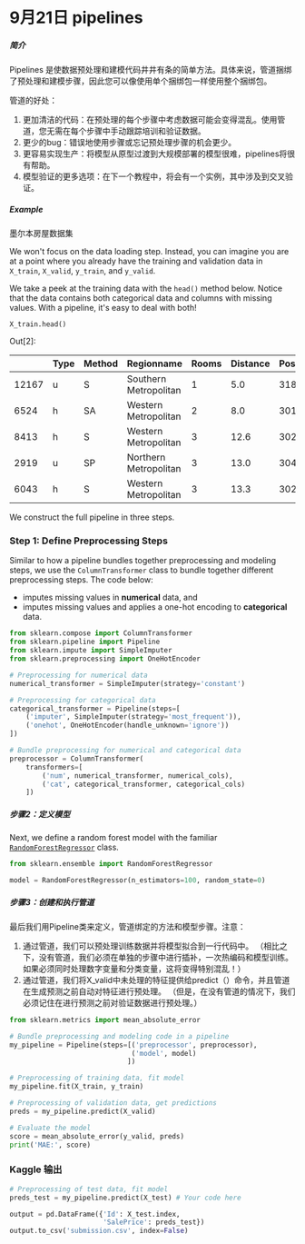 # 9月21日 pipelines

##### 简介

Pipelines  是使数据预处理和建模代码井井有条的简单方法。具体来说，管道捆绑了预处理和建模步骤，因此您可以像使用单个捆绑包一样使用整个捆绑包。

管道的好处：

1. 更加清洁的代码：在预处理的每个步骤中考虑数据可能会变得混乱。使用管道，您无需在每个步骤中手动跟踪培训和验证数据。
2. 更少的bug：错误地使用步骤或忘记预处理步骤的机会更少。
3. 更容易实现生产：将模型从原型过渡到大规模部署的模型很难，pipelines将很有帮助。
4. 模型验证的更多选项：在下一个教程中，将会有一个实例，其中涉及到交叉验证。

##### Example

墨尔本房屋数据集

We won't focus on the data loading step. Instead, you can imagine you are at a point where you already have the training and validation data in `X_train`, `X_valid`, `y_train`, and `y_valid`.

We take a peek at the training data with the `head()` method below. Notice that the data contains both categorical data and columns with missing values. With a pipeline, it's easy to deal with both!

```
X_train.head()
```

Out[2]:

|       | Type | Method | Regionname            | Rooms | Distance | Postcode | Bedroom2 | Bathroom | Car  | Landsize | BuildingArea | YearBuilt | Lattitude | Longtitude | Propertycount |
| :---- | :--- | :----- | :-------------------- | :---- | :------- | :------- | :------- | :------- | :--- | :------- | :----------- | :-------- | :-------- | :--------- | :------------ |
| 12167 | u    | S      | Southern Metropolitan | 1     | 5.0      | 3182.0   | 1.0      | 1.0      | 1.0  | 0.0      | NaN          | 1940.0    | -37.85984 | 144.9867   | 13240.0       |
| 6524  | h    | SA     | Western Metropolitan  | 2     | 8.0      | 3016.0   | 2.0      | 2.0      | 1.0  | 193.0    | NaN          | NaN       | -37.85800 | 144.9005   | 6380.0        |
| 8413  | h    | S      | Western Metropolitan  | 3     | 12.6     | 3020.0   | 3.0      | 1.0      | 1.0  | 555.0    | NaN          | NaN       | -37.79880 | 144.8220   | 3755.0        |
| 2919  | u    | SP     | Northern Metropolitan | 3     | 13.0     | 3046.0   | 3.0      | 1.0      | 1.0  | 265.0    | NaN          | 1995.0    | -37.70830 | 144.9158   | 8870.0        |
| 6043  | h    | S      | Western Metropolitan  | 3     | 13.3     | 3020.0   | 3.0      | 1.0      | 2.0  | 673.0    | 673.0        | 1970.0    | -37.76230 | 144.8272   | 4217.0        |



We construct the full pipeline in three steps.

### Step 1: Define Preprocessing Steps

Similar to how a pipeline bundles together preprocessing and modeling steps, we use the `ColumnTransformer` class to bundle together different preprocessing steps. The code below:

- imputes missing values in **numerical** data, and
- imputes missing values and applies a one-hot encoding to **categorical** data.

  

```python
from sklearn.compose import ColumnTransformer
from sklearn.pipeline import Pipeline
from sklearn.impute import SimpleImputer
from sklearn.preprocessing import OneHotEncoder

# Preprocessing for numerical data
numerical_transformer = SimpleImputer(strategy='constant')

# Preprocessing for categorical data
categorical_transformer = Pipeline(steps=[
    ('imputer', SimpleImputer(strategy='most_frequent')),
    ('onehot', OneHotEncoder(handle_unknown='ignore'))
])

# Bundle preprocessing for numerical and categorical data
preprocessor = ColumnTransformer(
    transformers=[
        ('num', numerical_transformer, numerical_cols),
        ('cat', categorical_transformer, categorical_cols)
    ])
```

##### 步骤2：定义模型

Next, we define a random forest model with the familiar [`RandomForestRegressor`](https://scikit-learn.org/stable/modules/generated/sklearn.ensemble.RandomForestRegressor.html) class.

```python
from sklearn.ensemble import RandomForestRegressor

model = RandomForestRegressor(n_estimators=100, random_state=0)
```

##### 步骤3：创建和执行管道

最后我们用Pipeline类来定义，管道绑定的方法和模型步骤。注意：

1. 通过管道，我们可以预处理训练数据并将模型拟合到一行代码中。 （相比之下，没有管道，我们必须在单独的步骤中进行插补，一次热编码和模型训练。如果必须同时处理数字变量和分类变量，这将变得特别混乱！）
2. 通过管道，我们将X_valid中未处理的特征提供给predict（）命令，并且管道在生成预测之前自动对特征进行预处理。 （但是，在没有管道的情况下，我们必须记住在进行预测之前对验证数据进行预处理。）  

```python
from sklearn.metrics import mean_absolute_error

# Bundle preprocessing and modeling code in a pipeline
my_pipeline = Pipeline(steps=[('preprocessor', preprocessor),
                              ('model', model)
                             ])

# Preprocessing of training data, fit model 
my_pipeline.fit(X_train, y_train)

# Preprocessing of validation data, get predictions
preds = my_pipeline.predict(X_valid)

# Evaluate the model
score = mean_absolute_error(y_valid, preds)
print('MAE:', score)
```



### Kaggle 输出

```python
# Preprocessing of test data, fit model
preds_test = my_pipeline.predict(X_test) # Your code here

output = pd.DataFrame({'Id': X_test.index,
                       'SalePrice': preds_test})
output.to_csv('submission.csv', index=False)
```
